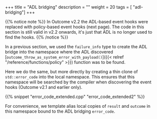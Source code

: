 +++
title = "ADL bridging"
description = ""
weight = 20
tags = [ "adl-bridging"]
+++

{{% notice note %}}
In Outcome v2.2 the ADL-based event hooks were replaced with policy-based event hooks (next page).
The code in this section is still valid in v2.2 onwards, it's just that ADL is no longer used
to find the hooks.
{{% /notice %}}

In a previous section, we used the `failure_info` type to create
the ADL bridge into the namespace where the ADL discovered [`outcome_throw_as_system_error_with_payload()`]({{< relref "/reference/functions/policy" >}}) function was to be found.

Here we do the same, but more directly by creating a thin clone of `std::error_code`
into the local namespace. This ensures that this namespace will be searched by the
compiler when discovering the event hooks (Outcome v2.1 and earlier only).

{{% snippet "error_code_extended.cpp" "error_code_extended2" %}}

For convenience, we template alias local copies of `result` and `outcome` in this
namespace bound to the ADL bridging `error_code`.

